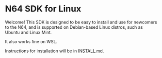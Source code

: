 # N64 SDK for Linux

Welcome! This SDK is designed to be easy to install and use for newcomers to the N64, and is supported on Debian-based Linux distros,
such as Ubuntu and Linux Mint.

It also works fine on WSL.

Instructions for installation will be in [INSTALL.md](https://github.com/CrashOveride95/n64sdkmod/blob/master/INSTALL.md).


